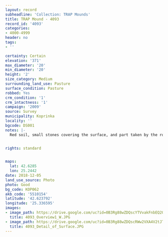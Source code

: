 ```yaml
---
layout: record
subheadline: 'Collection: TRAP Mounds'
title: TRAP Mound - 4093
record_id: '4093'
categories:
- 4000-4999
header: no
tags:
- ''

certainty: Certain
elevation: '371'
max_diameter: '20'
min_diameter: '20'
height: '2'
size_category: Medium
surrounding_land_use: Pasture
surface_condition: Pasture
robbed: Yes
crm_condition: '1'
crm_intactness: '1'
campaign: '2009'
source: Survey
municipality: Koprinka
locality: ''
bgcode: DS001
notes: |-
  Red soil, small stones covering the surface, and part taken by the road.


rights: standard


maps:
  lat: 42.6285
  lon: 25.2442
date: 2018-12-05
land_use_source: Photo
photo: Good
bg_code: КОР062
akb_code: '5510154'
latitude: '42.623792'
longitude: '25.336595'
images:
- image_path: https://drive.google.com/uc?id=0B3Rg88wZDQscYTVvakFnbEQ2QWs
  title: 4093_Overview1_W.JPG
- image_path: https://drive.google.com/uc?id=0B3Rg88wZDQscRWw2VXA4V2tJT0U
  title: 4093_Detail_of_Surface.JPG
---
```

